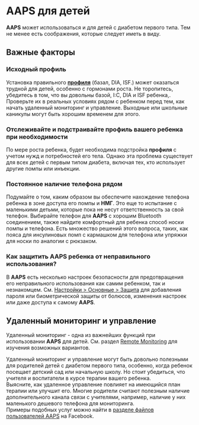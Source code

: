 # AAPS для детей

**AAPS** может использоваться и для детей с диабетом первого типа. Тем не менее есть соображения, которые следует иметь в виду.

## Важные факторы

### Исходный профиль

Установка правильного [**профиля**](../SettingUpAaps/YourAapsProfile.md) (базал, DIA, ISF.) может оказаться трудной для детей, особенно с гормонами роста. Не торопитесь, убедитесь в том, что вы довольны базой, I:C, DIA и ISF ребенка,. Проверьте их в реальных условиях рядом с ребенком перед тем, как начать удаленный мониторинг и управление. Выходные или школьные каникулы могут быть хорошим временем для этого.<br/>

### Отслеживайте и подстраивайте профиль вашего ребенка при необходимости

По мере роста ребенка, будет необходима подстройка **профиля** с учетом нужд и потребностей его тела. Однако эта проблема существует для всех детей с первым типом диабета, включая тех, кто использует другие помпы или инъекции.

### Постоянное наличие телефона рядом

Подумайте о том, каким образом вы обеспечите нахождение телефона ребенка в зоне доступа его помпы и **НМГ**. Это еще то испытание с маленькими детьми, которые пока не несут ответственность за свой телефон. Выбирайте телефон для **AAPS** с хорошим Bluetooth соединением, также найдите комфортный для ребенка способ носки помпы и телефона. Есть множество решений этого вопроса, таких, как пояса для инсулиновых помп с кармашком для телефона или упряжки для носки по аналогии с рюкзаком.

### Как защитить AAPS ребенка от неправильного использования?

В **AAPS** есть несколько настроек безопасности для предотвращения его неправильного использования как самим ребенком, так и незнакомцем. См. [Настройки > Основные > Защита](#Preferences-protection) для добавления пароля или биометрической защиты от болюсов, изменения настроек или даже доступа к самому **AAPS**.

## Удаленный мониторинг и управление

Удаленный мониторинг - одна из важнейших функций при использовании **AAPS** для детей. См. раздел [Remote Monitoring](../RemoteFeatures/RemoteMonitoring.md) для изучения возможных вариантов.

Удаленный мониторинг и управление могут быть довольно полезными для родителей детей с диабетом первого типа, особенно, когда ребенок посещает детский сад или начальную школу. Но стоит убедиться, что учителя и воспитатели в курсе терапии вашего ребенка.<br/> Выясните, как удаленное управление повлияет на имеющийся план терапии или улучшит его. Многие родители считают полезным наличие дополнительного канала связи с учителями, например, наличие у них маленького дешевого телефона для мониторинга.<br/> Примеры подобных услуг можно найти в [разделе файлов пользователей AAPS](https://www.facebook.com/groups/AndroidAPSUsers/files/) на Facebook. 